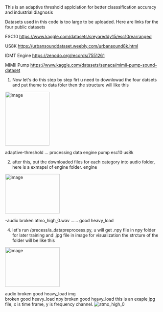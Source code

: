 This is an adaptive threshold applciation for better classsification accuracy and industrial diagnosis

Datasets used in this code is too large to be uploaded. Here are links for the four public datasets


ESC10
https://www.kaggle.com/datasets/sreyareddy15/esc10rearranged

US8K
https://urbansounddataset.weebly.com/urbansound8k.html

IDMT Engine
https://zenodo.org/records/7551261

MIMII Pump
https://www.kaggle.com/datasets/senaca/mimii-pump-sound-dataset


1. Now let's do this step by step firt u need to downlowad the four datsets and put theme to data foler then the structure will like this 
<img width="145" height="175" alt="image" src="https://github.com/user-attachments/assets/b8086b72-46d7-4626-85db-d3ec95ee05d7" />

adaptive-threshold
...
    processing
    data
        engine 
        pump
        esc10
        us8k

2. after this, put the downloaded files for each category into audio folder, here is a exmapel of engine folder. 
engine
<img width="178" height="129" alt="image" src="https://github.com/user-attachments/assets/e1c938f6-75fd-4ac3-bf0a-281bd9cb0098" />

-audio
    broken
        atmo_high_0.wav
        ......
    good
    heavy_load

 4. let's run /precess/a_datapreprocess.py, u will get  .npy file in npy folder for later training and .jpg file in image for visualization
    the strcture of the folder will be like this
<img width="178" height="129" alt="image" src="https://github.com/user-attachments/assets/e1c938f6-75fd-4ac3-bf0a-281bd9cb0098" />
    
audio
    broken
    good
    heavy_load
img    
    broken
    good
    heavy_load
npy
    broken
    good
    heavy_load
this is an exaple jpg file, x is time frame, y is frequency channel.
![atmo_high_0](https://github.com/user-attachments/assets/e00e92e4-b4a0-4a96-b053-bd4ffbaaa7d8)



 
